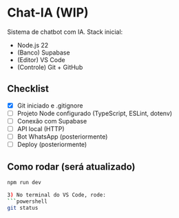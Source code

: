 # Chat-IA (WIP)

Sistema de chatbot com IA.
Stack inicial:
- Node.js 22
- (Banco) Supabase
- (Editor) VS Code
- (Controle) Git + GitHub

## Checklist
- [x] Git iniciado e .gitignore
- [ ] Projeto Node configurado (TypeScript, ESLint, dotenv)
- [ ] Conexão com Supabase
- [ ] API local (HTTP)
- [ ] Bot WhatsApp (posteriormente)
- [ ] Deploy (posteriormente)

## Como rodar (será atualizado)
```bash
npm run dev

3) No terminal do VS Code, rode:
```powershell
git status
